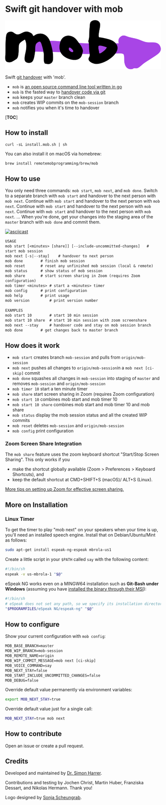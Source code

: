 # Swift git handover with mob

![mob Logo](logo.svg)

Swift [git handover](https://www.remotemobprogramming.org/#git-handover) with 'mob'.

- `mob` is [an open source command line tool written in go](https://github.com/remotemobprogramming/mob)
- `mob` is the fasted way to [handover code via git](https://www.remotemobprogramming.org/#git-handover)
- `mob` keeps your `master` branch clean
- `mob` creates WIP commits on the `mob-session` branch
- `mob` notifies you when it's time to handover

[__TOC__]

## How to install

```
curl -sL install.mob.sh | sh
```

You can also install it on macOS via homebrew: 

```
brew install remotemobprogramming/brew/mob
```

## How to use

You only need three commands: `mob start`, `mob next`, and `mob done`. 
Switch to a separate branch with `mob start` and handover to the next person with `mob next`.
Continue with `mob start` and handover to the next person with `mob next`.
Continue with `mob start` and handover to the next person with `mob next`.
Continue with `mob start` and handover to the next person with `mob next`.
...
When you're done, get your changes into the staging area of the `master` branch with `mob done` and commit them.  

[![asciicast](https://asciinema.org/a/321885.svg)](https://asciinema.org/a/321885)

```
USAGE
mob start [<minutes> [share]] [--include-uncommitted-changes]	# start mob session
mob next [-s|--stay] 	# handover to next person
mob done 		# finish mob session
mob reset 		# reset any unfinished mob session (local & remote)
mob status 		# show status of mob session
mob share 		# start screen sharing in Zoom (requires Zoom configuration)
mob timer <minutes>	# start a <minutes> timer
mob config 		# print configuration
mob help 		# print usage
mob version 		# print version number

EXAMPLES
mob start 10 		# start 10 min session
mob start 10 share 	# start 10 min session with zoom screenshare
mob next --stay		# handover code and stay on mob session branch
mob done 		# get changes back to master branch
```

## How does it work

- `mob start` creates branch `mob-session` and pulls from `origin/mob-session`
- `mob next` pushes all changes to `origin/mob-session`in a `mob next [ci-skip]` commit
- `mob done` squashes all changes in `mob-session` into staging of `master` and removes `mob-session` and `origin/mob-session`
- `mob timer 10` start a ten minute timer
- `mob share` start screen sharing in Zoom (requires Zoom configuration)
- `mob start 10` combines mob start and mob timer 10
- `mob start 10 share` combines mob start and mob timer 10 and mob share
- `mob status` display the mob session status and all the created WIP commits
- `mob reset` deletes `mob-session` and `origin/mob-session`
- `mob config` print configuration

### Zoom Screen Share Integration

The `mob share` feature uses the zoom keyboard shortcut "Start/Stop Screen Sharing". This only works if you
- make the shortcut globally available (Zoom > Preferences > Keyboard Shortcuts), and
- keep the default shortcut at CMD+SHIFT+S (macOS)/ ALT+S (Linux).

[More tips on setting up Zoom for effective screen sharing.](https://effectivehomeoffice.com/setup-zoom-for-effective-screen-sharing/)

## More on Installation

### Linux Timer

To get the timer to play "mob next" on your speakers when your time is up, you'll need an installed speech engine. 
Install that on Debian/Ubuntu/Mint as follows:

```bash
sudo apt-get install espeak-ng-espeak mbrola-us1
```

Create a little script in your `$PATH` called `say` with the following content:

```bash
#!/bin/sh
espeak -v us-mbrola-1 "$@"
```

eSpeak NG works even on a MINGW64 installation such as **Git-Bash under Windows**
(assuming you have [installed the binary through their MSI](https://github.com/espeak-ng/espeak-ng/releases)):

```bash
#!/bin/sh
# eSpeak does not set any path, so we specify its installation directory instead
"$PROGRAMFILES/eSpeak NG/espeak-ng" "$@"
```

## How to configure

Show your current configuration with `mob config`:

```
MOB_BASE_BRANCH=master
MOB_WIP_BRANCH=mob-session
MOB_REMOTE_NAME=origin
MOB_WIP_COMMIT_MESSAGE=mob next [ci-skip]
MOB_VOICE_COMMAND=say
MOB_NEXT_STAY=false
MOB_START_INCLUDE_UNCOMMITTED_CHANGES=false
MOB_DEBUG=false
```

Override default value permanently via environment variables:

```bash
export MOB_NEXT_STAY=true
```

Override default value just for a single call:

```bash
MOB_NEXT_STAY=true mob next
```

## How to contribute

Open an issue or create a pull request.

## Credits

Developed and maintained by [Dr. Simon Harrer](https://twitter.com/simonharrer).

Contributions and testing by Jochen Christ, Martin Huber, Franziska Dessart, and Nikolas Hermann. Thank you!

Logo designed by [Sonja Scheungrab](https://twitter.com/multebaerr).

<script async defer src="https://cdn.simpleanalytics.io/hello.js"></script>
<noscript><img src="https://api.simpleanalytics.io/hello.gif" alt=""></noscript>
